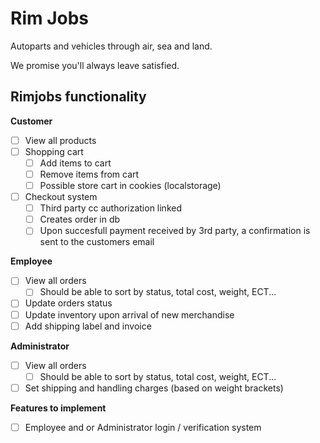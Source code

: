 # Rim Jobs 

Autoparts and vehicles through air, sea and land.

We promise you'll always leave satisfied.


##  Rimjobs functionality

**Customer**
 - [ ] View all products
- [ ] Shopping cart
	- [ ] Add items to cart
	- [ ] Remove items from cart
	- [ ] Possible store cart in cookies (localstorage)
- [ ] Checkout system
	- [ ] Third party cc authorization linked
	- [ ] Creates order in db
	- [ ] Upon succesfull payment received by 3rd party, a confirmation is sent to the customers email
	
**Employee**
- [ ] View all orders
	-  [ ] Should be able to sort by status, total cost, weight, ECT...
- [ ] Update orders status
- [ ] Update inventory upon arrival of new merchandise
- [ ] Add shipping label and invoice 

**Administrator**
- [ ] View all orders
   - [ ] Should be able to sort by status, total cost, weight, ECT...
- [ ] Set shipping and handling charges (based on weight brackets)

**Features to implement**
- [ ] Employee and or Administrator login / verification system
